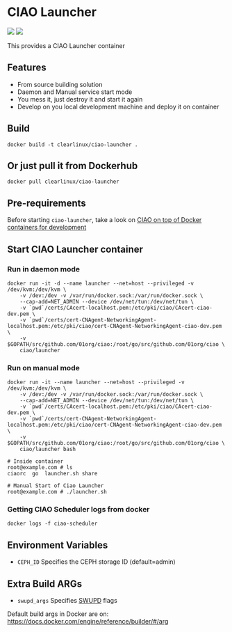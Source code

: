 CIAO Launcher
=============
[![](https://images.microbadger.com/badges/image/clearlinux/ciao-launcher.svg)](http://microbadger.com/images/clearlinux/ciao-launcher "Get your own image badge on microbadger.com")
[![](https://images.microbadger.com/badges/version/clearlinux/ciao-launcher.svg)](http://microbadger.com/images/clearlinux/launcher "Get your own version badge on microbadger.com")

This provides a CIAO Launcher container

Features
--------
- From source building solution
- Daemon and Manual service start mode
- You mess it, just destroy it and start it again
- Develop on you local development machine and deploy it on container

Build
-----
```
docker build -t clearlinux/ciao-launcher .
```

Or just pull it from Dockerhub
------------------------------
```
docker pull clearlinux/ciao-launcher
```

Pre-requirements
----------------
Before starting ``ciao-launcher``, take a look on [CIAO on top of Docker containers for development]()

Start CIAO Launcher container
-----------------------------
### Run in daemon mode
```
docker run -it -d --name launcher --net=host --privileged -v /dev/kvm:/dev/kvm \
    -v /dev:/dev -v /var/run/docker.sock:/var/run/docker.sock \
    --cap-add=NET_ADMIN --device /dev/net/tun:/dev/net/tun \
    -v `pwd`/certs/CAcert-localhost.pem:/etc/pki/ciao/CAcert-ciao-dev.pem \
    -v `pwd`/certs/cert-CNAgent-NetworkingAgent-localhost.pem:/etc/pki/ciao/cert-CNAgent-NetworkingAgent-ciao-dev.pem \
    -v $GOPATH/src/github.com/01org/ciao:/root/go/src/github.com/01org/ciao \
    ciao/launcher
```

### Run on manual mode
```
docker run -it --name launcher --net=host --privileged -v /dev/kvm:/dev/kvm \
    -v /dev:/dev -v /var/run/docker.sock:/var/run/docker.sock \
    --cap-add=NET_ADMIN --device /dev/net/tun:/dev/net/tun \
    -v `pwd`/certs/CAcert-localhost.pem:/etc/pki/ciao/CAcert-ciao-dev.pem \
    -v `pwd`/certs/cert-CNAgent-NetworkingAgent-localhost.pem:/etc/pki/ciao/cert-CNAgent-NetworkingAgent-ciao-dev.pem \
    -v $GOPATH/src/github.com/01org/ciao:/root/go/src/github.com/01org/ciao \
    ciao/launcher bash

# Inside container
root@example.com # ls
ciaorc  go  launcher.sh share

# Manual Start of Ciao Launcher
root@example.com # ./launcher.sh
```

### Getting CIAO Scheduler logs from docker
```
docker logs -f ciao-scheduler
```

Environment Variables
---------------------
- ``CEPH_ID`` Specifies the CEPH storage ID (default=admin)

Extra Build ARGs
----------------
- ``swupd_args`` Specifies [SWUPD](https://clearlinux.org/documentation/swupdate_how_to_run_the_updater.html) flags

Default build args in Docker are on: https://docs.docker.com/engine/reference/builder/#/arg
